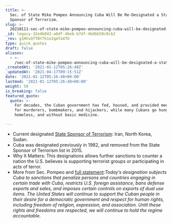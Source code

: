 ```yaml
---
title: >-
  Sec. of State Mike Pompeo Announcing Cuba Will Be Re-Designated a State
  Sponsor of Terrorism.
slug: >-
  20210111-sec-of-state-mike-pompeo-announcing-cuba-will-be-designated-a-state-sponsor-of-terror
_id: legacy-32e4b843-a6df-4beb-b7df-4bdbb50c0cb2
_rev: g1HhvQfTBY7k1oIqmTaXTU
type: quick_quotes
draft: false
aliases:
  - >-
    /sec-of-state-mike-pompeo-announcing-cuba-will-be-designated-a-state-sponsor-of-terror/
_createdAt: '2021-01-12T05:26:48Z'
_updatedAt: '2021-04-17T09:15:51Z'
date: '2021-01-12T05:26:48+00:00'
lastmod: '2021-01-12T05:26:48+00:00'
weight: 50
is_breaking: false
featured_quote:
  quote: >-
    For decades, the Cuban government has fed, housed, and provided medical care
    for murderers, bombmakers, and hijackers, while many Cubans go hungry,
    homeless, and without basic medicine.

---
```

* Current designated [State Sponsor of Terrorism](https://www.state.gov/state-sponsors-of-terrorism/): Iran, North Korea, Sudan.
* Cuba was designated previously in 1982, and removed from the State Sponsor of Terrorism list in 2015.
* Why It Matters: This designations allows further sanctions to counter a nation the U.S. believes is supporting terrorist groups or participating in acts of terror.
* More from Sec. Pompeo and [full statement](https://www.state.gov/u-s-announces-designation-of-cuba-as-a-state-sponsor-of-terrorism/):_Today’s designation subjects Cuba to sanctions that penalize persons and countries engaging in certain trade with Cuba, restricts U.S. foreign assistance, bans defense exports and sales, and imposes certain controls on exports of dual use items._ _The United States will continue to support the Cuban people in their desire for a democratic government and respect for human rights, including freedom of religion, expression, and association. Until these rights and freedoms are respected, we will continue to hold the regime accountable._